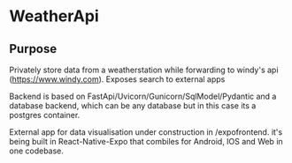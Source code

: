 # WeatherApi

## Purpose

Privately store data from a weatherstation while forwarding to windy's api (https://www.windy.com).
Exposes search to external apps

Backend is based on FastApi/Uvicorn/Gunicorn/SqlModel/Pydantic and a database backend, which can be any database but in this case its a postgres container.

External app for data visualisation under construction in /expofrontend. it's being built in React-Native-Expo that combiles for Android, IOS and Web in one codebase.

